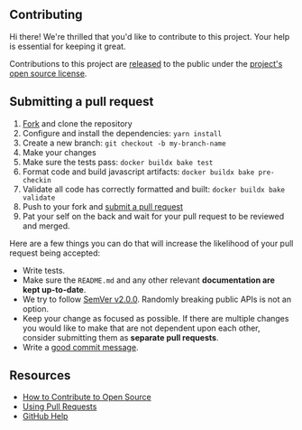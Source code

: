 ## Contributing

Hi there! We're thrilled that you'd like to contribute to this project. Your help is essential for keeping it great.

Contributions to this project are [released](https://help.github.com/articles/github-terms-of-service/#6-contributions-under-repository-license) to the public under the [project's open source license](LICENSE).

## Submitting a pull request

1. [Fork](https://github.com/crazy-max/ghaction-docker-meta/fork) and clone the repository
2. Configure and install the dependencies: `yarn install`
3. Create a new branch: `git checkout -b my-branch-name`
4. Make your changes
5. Make sure the tests pass: `docker buildx bake test`
6. Format code and build javascript artifacts: `docker buildx bake pre-checkin`
7. Validate all code has correctly formatted and built: `docker buildx bake validate`
8. Push to your fork and [submit a pull request](https://github.com/crazy-max/ghaction-docker-meta/compare)
9. Pat your self on the back and wait for your pull request to be reviewed and merged.

Here are a few things you can do that will increase the likelihood of your pull request being accepted:

- Write tests.
- Make sure the `README.md` and any other relevant **documentation are kept up-to-date**.
- We try to follow [SemVer v2.0.0](https://semver.org/). Randomly breaking public APIs is not an option.
- Keep your change as focused as possible. If there are multiple changes you would like to make that are not dependent upon each other, consider submitting them as **separate pull requests**.
- Write a [good commit message](http://tbaggery.com/2008/04/19/a-note-about-git-commit-messages.html).

## Resources

- [How to Contribute to Open Source](https://opensource.guide/how-to-contribute/)
- [Using Pull Requests](https://help.github.com/articles/about-pull-requests/)
- [GitHub Help](https://help.github.com)
